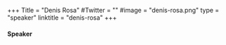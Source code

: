 +++
Title = "Denis Rosa"
#Twitter = ""
#image = "denis-rosa.png"
type = "speaker"
linktitle = "denis-rosa"
+++

#### Speaker

